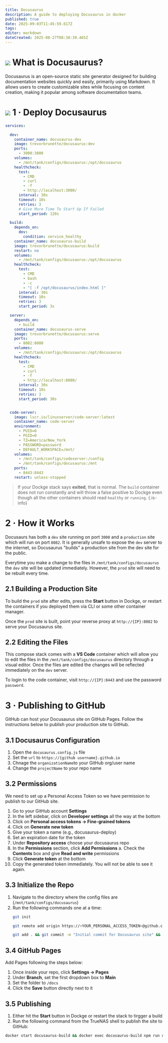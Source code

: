 ```yaml
---
title: Docusaurus
description: A guide to deploying Docusaurus in docker
published: true
date: 2025-09-03T11:45:59.617Z
tags: 
editor: markdown
dateCreated: 2025-08-27T08:38:39.465Z
---
```


# <img src="/docusaurus.png" class="tab-icon"> What is Docusaurus?
Docusaurus is an open-source static site generator designed for building documentation websites quickly and easily, primarily using Markdown. It allows users to create customizable sites while focusing on content creation, making it popular among software documentation teams.

# <img src="/docker.png" class="tab-icon"> 1 · Deploy Docusaurus


```yaml
services:

  dev:
    container_name: docusaurus-dev
    image: trevorbrunette/docusaurus:dev
    ports:
      - 3000:3000
    volumes:
      - /mnt/tank/configs/docusaurus:/opt/docusaurus
    healthcheck:
      test:
        - CMD
        - curl
        - -f
        - http://localhost:3000/
      interval: 30s
      timeout: 10s
      retries: 3
      # Give More Time To Start Up If Failed 
      start_period: 120s

  build:
    depends_on:
      dev:
        condition: service_healthy
    container_name: docusaurus-build
    image: trevorbrunette/docusaurus:build
    restart: no
    volumes:
      - /mnt/tank/configs/docusaurus:/opt/docusaurus
    healthcheck:
      test:
        - CMD
        - bash
        - -c
        - "[ -f /opt/docusaurus/index.html ]"
      interval: 30s
      timeout: 10s
      retries: 3
      start_period: 3s

  server:
    depends_on:
      - build
    container_name: docusaurus-serve
    image: trevorbrunette/docusaurus:serve
    ports:
      - 8082:8080
    volumes:
      - /mnt/tank/configs/docusaurus:/opt/docusaurus
    healthcheck:
      test:
        - CMD
        - curl
        - -f
        - http://localhost:8080/
      interval: 30s
      timeout: 10s
      retries: 3
      start_period: 30s


  code-server:
    image: lscr.io/linuxserver/code-server:latest
    container_name: code-server
    environment:
      - PUID=0
      - PGID=0
      - TZ=America/New_York
      - PASSWORD=password
      - DEFAULT_WORKSPACE=/mnt/
    volumes:
      - /mnt/tank/configs/codeserver:/config
      - /mnt/tank/configs/docusaurus:/mnt
    ports:
      - 8443:8443
    restart: unless-stopped
```
> If your Dockge stack says **exited**, that is normal. The `build` container does not run constantly and will throw a false positive to Dockge even though all the other containers should read `healthy` or `running`.
{.is-info}


# 2 · How it Works

Docusaurs has both a `dev` site running on port `3000` and a `production` site which will run on port `8082`. It is generally unsafe to expose the `dev` server to the internet, so Docusaurus "builds" a production site from the dev site for the public.

Everytime you make a change to the files in `/mnt/tank/configs/docusaurus` the `dev` site will be updated immediately. However, the `prod` site will need to be rebuilt every time. 

## 2.1 Building a Production Site

To build the `prod` site after edits, press the **Start** button in Dockge, or restart the containers if you deployed them via CLI or some other container manager.


Once the `prod` site is built, point your reverse proxy at `http://{IP}:8082` to serve your Docusaurus site. 


## 2.2 Editing the Files

This compose stack comes with a **VS Code** container which will allow you to edit the files in the `/mnt/tank/configs/docusaurus` directory through a visual editor. Once the files are edited the changes will be reflected immediately on the `dev` server.

To login to the code container, visit `http://{IP}:8443` and use the password `password`.

# 3 · Publishing to GitHub

GitHub can host your Docusaurus site on GitHub Pages. Follow the instructions below to publish your production site to GitHub.

## 3.1 Docusaurus Configuration
1. Open the `docusaurus.config.js` file
1. Set the `url` to `https://{github username}.github.io`
1. Chnage the `organizationName`to your GitHub org/user name
1. Change the `projectName` to your repo name

## 3.2 Permissions

We need to set up a Personal Access Token so we have permission to publish to our GitHub site.

1. Go to your GitHub account **Settings**
1. In the left sidebar, click on **Developer settings** all the way at the bottom
1. Click on **Personal access tokens → Fine-grained tokens**
1. Click on **Generate new token**
1. Give your token a name (e.g., docusaurus-deploy)
1. Set an expiration date for the token
1. Under **Repository access** choose your docusaurus repo
1. In the **Permissions** section, click **Add Permissions** 
	a. Check the **Contents** box and give **Read and write** permissions
1. Click **Generate token** at the bottom
1. Copy the generated token immediately. You will not be able to see it again.

## 3.3 Initialize the Repo
1. Navigate to the directory where the config files are (`/mnt/tank/configs/docusaurus`)
1. Run the following commands one at a time:
    ```bash
    git init
    ```
    ```bash
    git remote add origin https://<YOUR_PERSONAL_ACCESS_TOKEN>@github.com/{USERNAME}/{REPONAME}.git
    ```
    ```bash
    git add . && git commit -m "Initial commit for Docusaurus site" && git branch -M main && git fetch origin main && git push --force-with-lease --set-upstream origin main
    ```

## 3.4 GitHub Pages

Add Pages following the steps below:

1. Once inside your repo, click **Settings → Pages**
1. Under **Branch**, set the first dropdown box to **Main**
1. Set the folder to `/docs`
1. Click the **Save** button directly next to it


## 3.5 Publishing
1. Either hit the **Start** button in Dockge or restart the stack to tirgger a build
1. Run the following command from the TrueNAS shell to publish the site to GitHub:
```bash
docker start docusaurus-build && docker exec docusaurus-build npm run deploy
```




